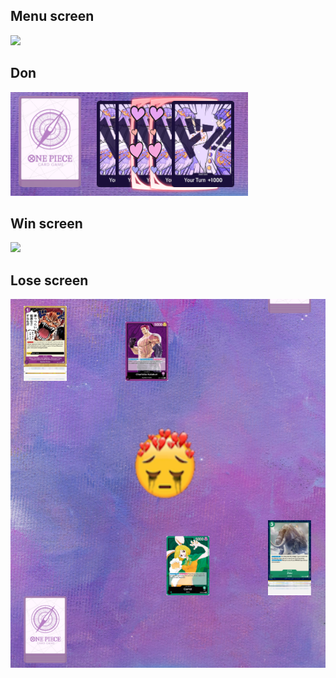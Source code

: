 ## Menu screen
<img src="../images/Examples/menu.png"/>

## Don
<img src="../images/Examples/don.png">

## Win screen
<img src="../images/Examples/win_screen.png">

## Lose screen 
<img src="../images/Examples/lose_screen.png">
